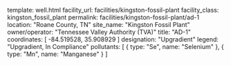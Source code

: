 template: well.html
facility_url: facilities/kingston-fossil-plant
facility_class: kingston_fossil_plant
permalink: facilities/kingston-fossil-plant/ad-1
location: "Roane County, TN"
site_name: "Kingston Fossil Plant"
owner/operator: "Tennessee Valley Authority (TVA)"
title: "AD-1"
coordinates: [
  -84.519528,
  35.908929
]
designation: "Upgradient"
legend: "Upgradient, In Compliance"
pollutants: [
  {
  type: "Se",
  name: "Selenium"
  },
  {
  type: "Mn",
  name: "Manganese"
  }
]
